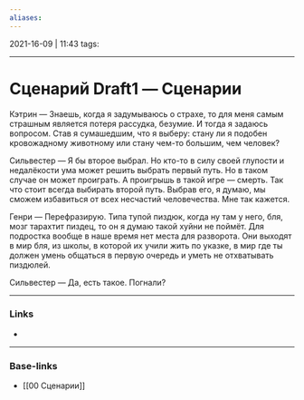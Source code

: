 ```yaml
---
aliases:
---
```

2021-16-09 | 11:43
tags: 
___

# Сценарий Draft1 — Сценарии

Кэтрин
— Знаешь, когда я задумываюсь о страхе, то для меня самым страшным является потеря рассудка, безумие. И тогда я задаюсь вопросом. Став я сумашедшим, что я выберу: стану ли я подобен кровожадному животному или стану чем-то большим, чем человек? 


Сильвестер
— Я бы второе выбрал. Но кто-то в силу своей глупости и недалёкости ума может решить выбрать первый путь. Но в таком случае он может проиграть. А проигрышь в такой игре — смерть. Так что стоит всегда выбирать второй путь. Выбрав его, я думаю, мы сможем избавиться от всех несчастий человечества. Мне так кажется.

Генри
— Перефразирую. Типа тупой пиздюк, когда ну там у него, бля, мозг тарахтит пиздец, то он я думаю такой хуйни не поймёт. Для подростка вообще в наше время нет места для разворота. Они выходят в мир бля, из школы, в которой их учили жить по указке, в мир где ты должен умень общаться в первую очередь и уметь не отхватывать пиздюлей. 

Сильвестер
— Да, есть такое. Погнали?




___
### Links
- 

___
### Base-links
- [[00 Сценарии]]

